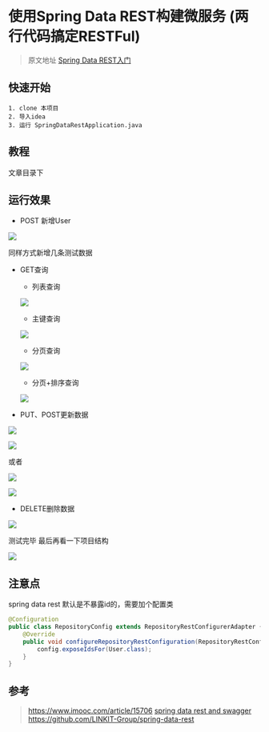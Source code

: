 # 使用Spring Data REST构建微服务 (两行代码搞定RESTFul)

> 原文地址 [Spring Data REST入门](https://blog.csdn.net/soul_code/article/details/54108105)

## 快速开始

```
1. clone 本项目
2. 导入idea
3. 运行 SpringDataRestApplication.java
```

## 教程

文章目录下

## 运行效果

- POST 新增User 

![](https://img-blog.csdn.net/20170106103810431?watermark/2/text/aHR0cDovL2Jsb2cuY3Nkbi5uZXQvc291bF9jb2Rl/font/5a6L5L2T/fontsize/400/fill/I0JBQkFCMA==/dissolve/70/gravity/SouthEast)

同样方式新增几条测试数据 

- GET查询 

  - 列表查询

  ![](https://raw.githubusercontent.com/gaohanghang/images/master/img20190530205642.png)

  - 主键查询 

  ![](https://raw.githubusercontent.com/gaohanghang/images/master/img20190530203732.png)

  - 分页查询 

  ![](https://raw.githubusercontent.com/gaohanghang/images/master/img20190530205036.png)

  - 分页+排序查询 

  ![](https://raw.githubusercontent.com/gaohanghang/images/master/img20190530211040.png)

- PUT、POST更新数据 

![](https://raw.githubusercontent.com/gaohanghang/images/master/img20190530211252.png)

![](https://raw.githubusercontent.com/gaohanghang/images/master/img20190530211309.png)

或者

![](https://raw.githubusercontent.com/gaohanghang/images/master/img20190530211421.png)

![](https://raw.githubusercontent.com/gaohanghang/images/master/img20190530211513.png)

- DELETE删除数据 

![](https://raw.githubusercontent.com/gaohanghang/images/master/img20190530211613.png)

测试完毕 
最后再看一下项目结构

![](https://raw.githubusercontent.com/gaohanghang/images/master/img20190530211735.png)

## 注意点

spring data rest 默认是不暴露id的，需要加个配置类

```java
@Configuration
public class RepositoryConfig extends RepositoryRestConfigurerAdapter {
    @Override
    public void configureRepositoryRestConfiguration(RepositoryRestConfiguration config) {
        config.exposeIdsFor(User.class);
    }
}
```

## 参考

> https://www.imooc.com/article/15706
>[spring data rest and swagger](https://itnext.io/building-microservices-with-spring-data-rest-40bb94080a9e)
> https://github.com/LINKIT-Group/spring-data-rest

